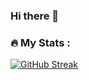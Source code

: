 ### Hi there 👋

<!--
**KostjaKlein/KostjaKlein** is a ✨ _special_ ✨ repository because its `README.md` (this file) appears on your GitHub profile.

Here are some ideas to get you started:

- 🔭 I’m currently working on ...
- 🌱 I’m currently learning ...
- 👯 I’m looking to collaborate on ...
- 🤔 I’m looking for help with ...
- 💬 Ask me about ...
- 📫 How to reach me: ...
- 😄 Pronouns: ...
- ⚡ Fun fact: ...
-->

### :fire: My Stats :
[![GitHub Streak](https://streak-stats.demolab.com?user=KostjaKlein&theme=tokyonight&mode=weekly)](https://git.io/streak-stats)
